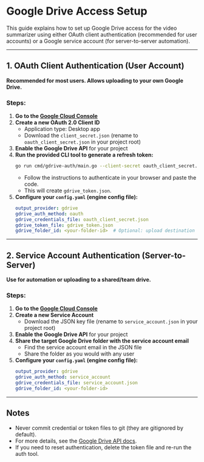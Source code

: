 # Google Drive Access Setup

This guide explains how to set up Google Drive access for the video summarizer using either OAuth client authentication (recommended for user accounts) or a Google service account (for server-to-server automation).

---

## 1. OAuth Client Authentication (User Account)

**Recommended for most users. Allows uploading to your own Google Drive.**

### Steps:

1. **Go to the [Google Cloud Console](https://console.cloud.google.com/apis/credentials)**
2. **Create a new OAuth 2.0 Client ID**
   - Application type: Desktop app
   - Download the `client_secret.json` (rename to `oauth_client_secret.json` in your project root)
3. **Enable the Google Drive API** for your project
4. **Run the provided CLI tool to generate a refresh token:**
   ```sh
   go run cmd/gdrive-auth/main.go --client-secret oauth_client_secret.json --output gdrive_token.json
   ```
   - Follow the instructions to authenticate in your browser and paste the code.
   - This will create `gdrive_token.json`.
5. **Configure your `config.yaml` (engine config file):**
   ```yaml
   output_provider: gdrive
   gdrive_auth_method: oauth
   gdrive_credentials_file: oauth_client_secret.json
   gdrive_token_file: gdrive_token.json
   gdrive_folder_id: <your-folder-id>  # Optional: upload destination
   ```

---

## 2. Service Account Authentication (Server-to-Server)

**Use for automation or uploading to a shared/team drive.**

### Steps:

1. **Go to the [Google Cloud Console](https://console.cloud.google.com/apis/credentials)**
2. **Create a new Service Account**
   - Download the JSON key file (rename to `service_account.json` in your project root)
3. **Enable the Google Drive API** for your project
4. **Share the target Google Drive folder with the service account email**
   - Find the service account email in the JSON file
   - Share the folder as you would with any user
5. **Configure your `config.yaml` (engine config file):**
   ```yaml
   output_provider: gdrive
   gdrive_auth_method: service_account
   gdrive_credentials_file: service_account.json
   gdrive_folder_id: <your-folder-id>
   ```

---

## Notes
- Never commit credential or token files to git (they are gitignored by default).
- For more details, see the [Google Drive API docs](https://developers.google.com/drive/api/v3/quickstart/go).
- If you need to reset authentication, delete the token file and re-run the auth tool. 